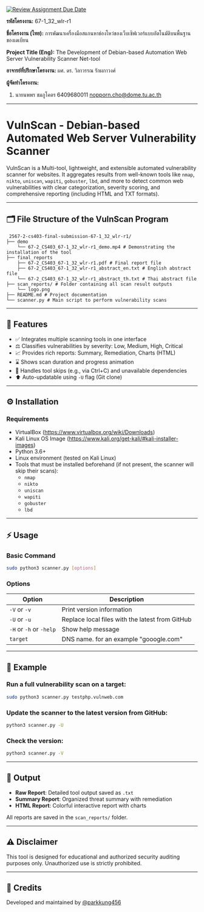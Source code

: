 [![Review Assignment Due Date](https://classroom.github.com/assets/deadline-readme-button-22041afd0340ce965d47ae6ef1cefeee28c7c493a6346c4f15d667ab976d596c.svg)](https://classroom.github.com/a/w8H8oomW)

**รหัสโครงงาน:** 67-1_32_wlr-r1

**ชื่อโครงงาน (ไทย):** การพัฒนาเครื่องมือสแกนหาช่องโหว่ของเว็บเซิฟเวอร์แบบอัตโนมัติบนพื้นฐานของเดเบียน

**Project Title (Eng):** The Development of Debian-based Automation Web Server Vulnerability Scanner Net-tool

**อาจารย์ที่ปรึกษาโครงงาน:** ผศ. ดร. วิลาวรรณ รักผกาวงศ์

**ผู้จัดทำโครงงาน:** 
1. นายนพพร ชมภูโคตร  6409680011  nopporn.cho@dome.tu.ac.th
   
---

# VulnScan - Debian-based Automated Web Server Vulnerability Scanner

VulnScan is a Multi-tool, lightweight, and extensible automated vulnerability scanner for websites. It aggregates results from well-known tools like `nmap`, `nikto`, `uniscan`, `wapiti`, `gobuster`, `lbd`, and more to detect common web vulnerabilities with clear categorization, severity scoring, and comprehensive reporting (including HTML and TXT formats).

---

## 🗂 File Structure of the VulnScan Program   

```
 2567-2-cs403-final-submission-67-1_32_wlr-r1/
├── demo
    └── 67-2_CS403_67-1_32_wlr-r1_demo.mp4 # Demonstrating the installation of the tool
├── final_reports
    ├── 67-2_CS403_67-1_32_wlr-r1.pdf # Final report file
    ├── 67-2_CS403_67-1_32_wlr-r1_abstract_en.txt # English abstract file
    └── 67-2_CS403_67-1_32_wlr-r1_abstract_th.txt # Thai abstract file
├── scan_reports/ # Folder containing all scan result outputs
    └── logo.png
├── README.md # Project documentation
└── scanner.py # Main script to perform vulnerability scans
```

---

## 📄 Features

- ✅ Integrates multiple scanning tools in one interface
- ⚖️ Classifies vulnerabilities by severity: Low, Medium, High, Critical
- 📈 Provides rich reports: Summary, Remediation, Charts (HTML)
- ⌛ Shows scan duration and progress animation
- 🚫 Handles tool skips (e.g., via Ctrl+C) and unavailable dependencies
- ⬆️ Auto-updatable using `-U` flag (Git clone)

---

## ⚙️ Installation

### Requirements
- VirtualBox (https://www.virtualbox.org/wiki/Downloads)
- Kali Linux OS Image (https://www.kali.org/get-kali/#kali-installer-images)
- Python 3.6+
- Linux environment (tested on Kali Linux)
- Tools that must be installed beforehand (if not present, the scanner will skip their scans):
  - `nmap`
  - `nikto`
  - `uniscan`
  - `wapiti`
  - `gobuster`
  - `lbd`

---

## ⚡ Usage

### Basic Command
```bash
sudo python3 scanner.py [options]
```

### Options

| Option | Description |
|--------|-------------|
| `-V` or `-v` | Print version information |
| `-U` or `-u` | Replace local files with the latest from GitHub |
| `-H` or `-h` or `-help` | Show help message |
| `target` | DNS name. for an example "gooogle.com" |

---

## 🔹 Example

### Run a full vulnerability scan on a target:
```bash
sudo python3 scanner.py testphp.vulnweb.com
```

### Update the scanner to the latest version from GitHub:
```bash
python3 scanner.py -U
```

### Check the version:
```bash
python3 scanner.py -V
```

---

## 📝 Output

- **Raw Report**: Detailed tool output saved as `.txt`
- **Summary Report**: Organized threat summary with remediation
- **HTML Report**: Colorful interactive report with charts

All reports are saved in the `scan_reports/` folder.

---

## ⚠️ Disclaimer
This tool is designed for educational and authorized security auditing purposes only. Unauthorized use is strictly prohibited.

---

## 🚀 Credits
Developed and maintained by [@parkkung456](https://github.com/parkkung456/VULNscan)


